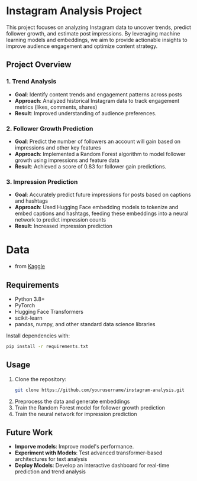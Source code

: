 # Instagram Analysis Project

This project focuses on analyzing Instagram data to uncover trends, predict follower growth, and estimate post impressions. By leveraging machine learning models and embeddings, we aim to provide actionable insights to improve audience engagement and optimize content strategy.

## Project Overview

### 1. Trend Analysis
- **Goal**: Identify content trends and engagement patterns across posts
- **Approach**: Analyzed historical Instagram data to track engagement metrics (likes, comments, shares)
- **Result**: Improved understanding of audience preferences.

### 2. Follower Growth Prediction
- **Goal**: Predict the number of followers an account will gain based on impressions and other key features
- **Approach**: Implemented a Random Forest algorithm to model follower growth using impressions and feature data
- **Result**: Achieved a score of 0.83 for follower gain predictions.

### 3. Impression Prediction
- **Goal**: Accurately predict future impressions for posts based on captions and hashtags
- **Approach**: Used Hugging Face embedding models to tokenize and embed captions and hashtags, feeding these embeddings into a neural network to predict impression counts
- **Result**: Increased impression prediction

# Data

- from [Kaggle](https://www.kaggle.com/datasets/amirmotefaker/instagram-data)

## Requirements

- Python 3.8+
- PyTorch
- Hugging Face Transformers
- scikit-learn
- pandas, numpy, and other standard data science libraries

Install dependencies with:
```bash
pip install -r requirements.txt
```

## Usage

1. Clone the repository:
   ```bash
   git clone https://github.com/yourusername/instagram-analysis.git
   ```
2. Preprocess the data and generate embeddings
3. Train the Random Forest model for follower growth prediction
4. Train the neural network for impression prediction

## Future Work

- **Imporve models**: Improve model's performance.
- **Experiment with Models**: Test advanced transformer-based architectures for text analysis
- **Deploy Models**: Develop an interactive dashboard for real-time prediction and trend analysis

